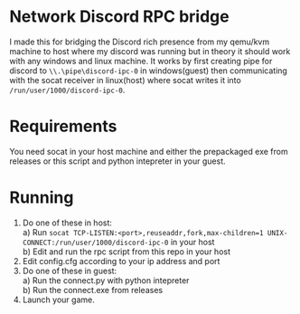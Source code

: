 # Network Discord RPC bridge
I made this for bridging the Discord rich presence from my qemu/kvm machine to host where my discord was 
running but in theory it should work with any windows and linux machine.
It works by first creating pipe for discord to `\\.\pipe\discord-ipc-0` in windows(guest) then 
communicating with the socat receiver in linux(host) where socat writes it into `/run/user/1000/discord-ipc-0`.

# Requirements
You need socat in your host machine and either the prepackaged exe from releases or this script and python intepreter in your guest.

# Running
1. Do one of these in host:
</br>a) Run `socat TCP-LISTEN:<port>,reuseaddr,fork,max-children=1 UNIX-CONNECT:/run/user/1000/discord-ipc-0` in your host
</br>b) Edit and run the rpc script from this repo in your host
3. Edit config.cfg according to your ip address and port
4. Do one of these in guest:
</br>a) Run the connect.py with python intepreter
</br>b) Run the connect.exe from releases
4. Launch your game.


